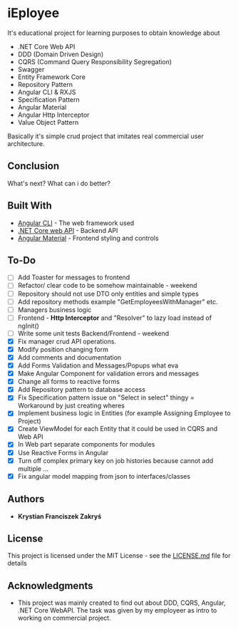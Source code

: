 # iEployee

It's educational project for learning purposes to obtain knowledge about
* .NET Core Web API
* DDD (Domain Driven Design)
* CQRS (Command Query Responsibility Segregation)
* Swagger
* Entity Framework Core
* Repository Pattern
* Angular CLI & RXJS
* Specification Pattern
* Angular Material
* Angular Http Interceptor
* Value Object Pattern

Basically it's simple crud project that imitates real commercial user architecture.

## Conclusion
What's next? What can i do better?

## Built With

* [Angular CLI](https://angular.io/docs) - The web framework used
* [.NET Core web API](https://docs.microsoft.com/pl-pl/aspnet/core/tutorials/first-web-api?view=aspnetcore-3.1&tabs=visual-studio) - Backend API
* [Angular Material](https://material.angular.io/guides) - Frontend styling and controls



## To-Do
- [ ] Add Toaster for messages to frontend
- [ ] Refactor/ clear code to be somehow maintainable - weekend
- [ ] Repository should not use DTO only entities and simple types
- [ ] Add repository methods example "GetEmployeesWithManager" etc.
- [ ] Managers business logic
- [ ] Frontend - **Http Interceptor** and "Resolver" to lazy load instead of ngInit()
- [ ] Write some unit tests Backend/Frontend - weekend
- [x] Fix manager crud API operations.
- [x] Modify position changing form 
- [x] Add comments and documentation
- [x] Add Forms Validation and Messages/Popups what eva
- [x] Make Angular Component for validation errors and messages
- [x] Change all forms to reactive forms
- [x] Add Repository pattern to database access
- [x] Fix Specification pattern issue on "Select in select" thingy = Workaround by just creating wheres
- [x] Implement business logic in Entities (for example Assigning Employee to Project)
- [x] Create ViewModel for each Entity that it could be used in CQRS and Web API
- [x] In Web part separate components for modules
- [x] Use Reactive Forms in Angular
- [x] Turn off complex primary key on job histories because cannot add multiple ...
- [x] Fix angular model mapping from json to interfaces/classes

## Authors

* **Krystian Franciszek Zakryś** 

## License

This project is licensed under the MIT License - see the [LICENSE.md](LICENSE.md) file for details

## Acknowledgments

* This project was mainly created to find out about DDD, CQRS, Angular, .NET Core WebAPI. The task was given by my employeer as intro to working on commercial project.

